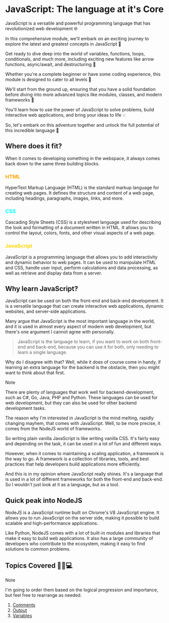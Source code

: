 # JavaScript: The language at it's Core

JavaScript is a versatile and powerful programming language that has revolutionized web development 🌐

In this comprehensive module, we'll embark on an exciting journey to explore the latest and greatest concepts in JavaScript 🚀

Get ready to dive deep into the world of variables, functions, loops, conditionals, and much more, including exciting new features like arrow functions, async/await, and destructuring 🎉

Whether you're a complete beginner or have some coding experience, this module is designed to cater to all levels 🔎

We'll start from the ground up, ensuring that you have a solid foundation before diving into more advanced topics like modules, classes, and modern frameworks 🧱

You'll learn how to use the power of JavaScript to solve problems, build interactive web applications, and bring your ideas to life 💡

So, let's embark on this adventure together and unlock the full potential of this incredible language 🎢

## Where does it fit?

When it comes to developing something in the webspace, it always comes back down to the same three building blocks.

### <span style="color: orange;">HTML</span>

HyperText Markup Language (HTML) is the standard markup language for creating web pages. It defines the structure and content of a web page, including headings, paragraphs, images, links, and more.

### <span style="color: cyan;">CSS</span>

Cascading Style Sheets (CSS) is a stylesheet language used for describing the look and formatting of a document written in HTML. It allows you to control the layout, colors, fonts, and other visual aspects of a web page.

### <span style="color: gold;">JavaScript</span>

JavaScript is a programming language that allows you to add interactivity and dynamic behavior to web pages. It can be used to manipulate HTML and CSS, handle user input, perform calculations and data processing, as well as retrieve and display data from a server.

## Why learn JavaScript?

JavaScript can be used on both the front-end and back-end development. It is a versatile language that can create interactive web applications, dynamic websites, and server-side applications.

Many argue that JavaScript is the most important language in the world, and it is used in almost every aspect of modern web development, but there's one argument I cannot agree with personally.

> JavaScript is the language to learn, if you want to work on both front-end and back-end, because you can use it for both, only needing to learn a single language.

Why do I disagree with that? Well, while it does of course come in handy, if learning an extra language for the backend is the obstacle, then you might want to think about that first.

>[!NOTE]
There are plenty of languages that work well for backend-development, such as C#, Go, Java, PHP and Python. These languages can be used for web development, but they can also be used for other backend development tasks.

The reason why I'm interested in JavaScript is the mind melting, rapidly changing mayhem, that comes with JavaScript. Well, to be more precise, it comes from the NodeJS world of frameworks.

So writing plain vanilla JavaScript is like writing vanilla CSS. It's fairly easy and depending on the task, it can be used in a lot of fun and different ways.

However, when it comes to maintaining a scaling application, a framework is the way to go. A framework is a collection of libraries, tools, and best practices that help developers build applications more efficiently.

And this is in my opinion where JavaScript really shines. It's a language that is used in a lot of different frameworks for both the front-end and back-end. So I wouldn't just look at it as a language, but as a tool.

## Quick peak into NodeJS

NodeJS is a JavaScript runtime built on Chrome's V8 JavaScript engine. It allows you to run JavaScript on the server side, making it possible to build scalable and high-performance applications.

Like Python, NodeJS comes with a lot of built-in modules and libraries that make it easy to build web applications. It also has a large community of developers who contribute to the ecosystem, making it easy to find solutions to common problems.

## Topics Covered 🤖✨💻
>[!NOTE]
I'm going to order them based on the logical progression and importance, but feel free to rearrange as needed.

1.  [Comments](./Basics/Comments.js)
2.  [Output](./Basics/Output.js)
3.  [Variables](./Basics/Variables.js)